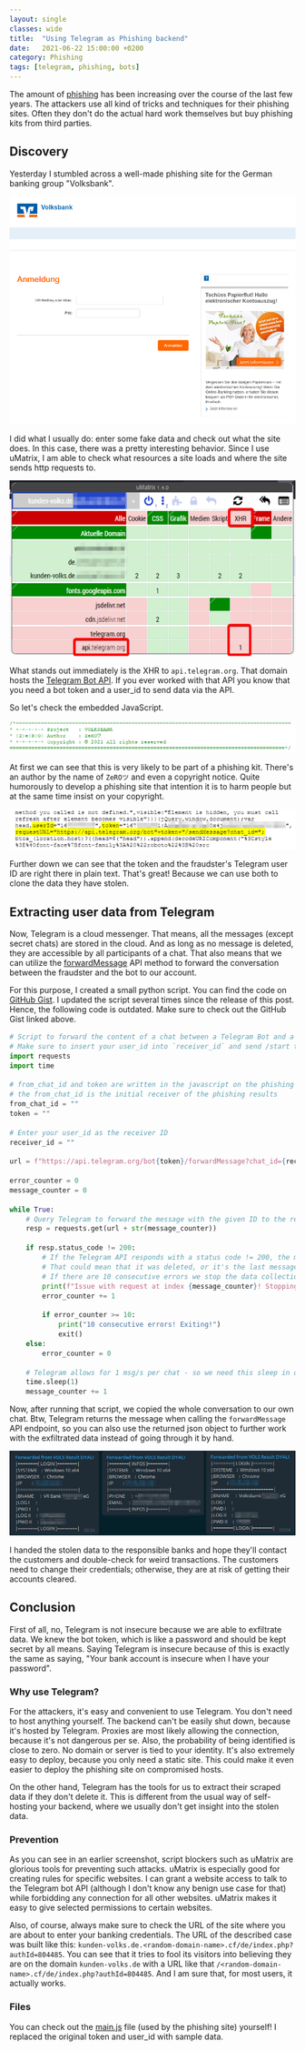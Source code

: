 ```yaml
---
layout: single
classes: wide
title:  "Using Telegram as Phishing backend"
date:   2021-06-22 15:00:00 +0200
category: Phishing
tags: [telegram, phishing, bots]
---
```


The amount of [phishing](https://en.wikipedia.org/wiki/Phishing) has been increasing over the course of the last few years.
The attackers use all kind of tricks and techniques for their phishing sites.
Often they don't do the actual hard work themselves but buy phishing kits from third parties.

## Discovery

Yesterday I stumbled across a well-made phishing site for the German banking group "Volksbank".

![Phishing site](/assets/img/2021-06-22-telegram-phishing-backend/phishing-site.png)

I did what I usually do: enter some fake data and check out what the site does.
In this case, there was a pretty interesting behavior.
Since I use uMatrix, I am able to check what resources a site loads and where the site sends http requests to.

![uMatrix](/assets/img/2021-06-22-telegram-phishing-backend/umatrix.png)

What stands out immediately is the XHR to `api.telegram.org`.
That domain hosts the [Telegram Bot API](https://core.telegram.org/bots/api).
If you ever worked with that API you know that you need a bot token and a user_id to send data via the API.

So let's check the embedded JavaScript.

![Header of the JavaScript](/assets/img/2021-06-22-telegram-phishing-backend/js-header.png)

At first we can see that this is very likely to be part of a phishing kit.
There's an author by the name of `ZeROツ` and even a copyright notice.
Quite humorously to develop a phishing site that intention it is to harm people but at the same time insist on your copyright.

![Content of the JavaScript](/assets/img/2021-06-22-telegram-phishing-backend/js-body.png)

Further down we can see that the token and the fraudster's Telegram user ID are right there in plain text.
That's great! Because we can use both to clone the data they have stolen.

## Extracting user data from Telegram

Now, Telegram is a cloud messenger.
That means, all the messages (except secret chats) are stored in the cloud.
And as long as no message is deleted, they are accessible by all participants of a chat.
That also means that we can utilize the [forwardMessage](https://core.telegram.org/bots/api#forwardmessage) API method to forward the conversation between the fraudster and the bot to our account.

For this purpose, I created a small python script.
You can find the code on [GitHub Gist](https://gist.github.com/d-Rickyy-b/405c2341d762fa87e73edd8f584830e6).
I updated the script several times since the release of this post.
Hence, the following code is outdated.
Make sure to check out the GitHub Gist linked above.

```python
# Script to forward the content of a chat between a Telegram Bot and a user to another user
# Make sure to insert your user_id into `receiver_id` and send /start to the bot on Telegram beforehand
import requests
import time

# from_chat_id and token are written in the javascript on the phishing site!
# the from_chat_id is the initial receiver of the phishing results
from_chat_id = ""
token = ""

# Enter your user_id as the receiver ID
receiver_id = ""

url = f"https://api.telegram.org/bot{token}/forwardMessage?chat_id={receiver_id}&from_chat_id={from_chat_id}&message_id="

error_counter = 0
message_counter = 0

while True:
    # Query Telegram to forward the message with the given ID to the receiver
    resp = requests.get(url + str(message_counter))

    if resp.status_code != 200:
        # If the Telegram API responds with a status code != 200, the message doesn't exist
        # That could mean that it was deleted, or it's the last message in that chat!
        # If there are 10 consecutive errors we stop the data collection!
        print(f"Issue with request at index {message_counter}! Stopping")
        error_counter += 1

        if error_counter >= 10:
            print("10 consecutive errors! Exiting!")
            exit()
    else:
        error_counter = 0

    # Telegram allows for 1 msg/s per chat - so we need this sleep in order to not get http 429 errors
    time.sleep(1)
    message_counter += 1

```

Now, after running that script, we copied the whole conversation to our own chat.
Btw, Telegram returns the message when calling the `forwardMessage` API endpoint, so you can also use the returned json object to further work with the exfiltrated data instead of going through it by hand.

![Stolen data](/assets/img/2021-06-22-telegram-phishing-backend/login-creds.png)

I handed the stolen data to the responsible banks and hope they'll contact the customers and double-check for weird transactions.
The customers need to change their credentials; otherwise, they are at risk of getting their accounts cleared.

## Conclusion

First of all, no, Telegram is not insecure because we are able to exfiltrate data.
We knew the bot token, which is like a password and should be kept secret by all means.
Saying Telegram is insecure because of this is exactly the same as saying, "Your bank account is insecure when I have your password".

### Why use Telegram?

For the attackers, it's easy and convenient to use Telegram.
You don't need to host anything yourself.
The backend can't be easily shut down, because it's hosted by Telegram.
Proxies are most likely allowing the connection, because it's not dangerous per se.
Also, the probability of being identified is close to zero. No domain or server is tied to your identity.
It's also extremely easy to deploy, because you only need a static site. This could make it even easier to deploy the phishing site on compromised hosts.

On the other hand, Telegram has the tools for us to extract their scraped data if they don't delete it.
This is different from the usual way of self-hosting your backend, where we usually don't get insight into the stolen data.

### Prevention

As you can see in an earlier screenshot, script blockers such as uMatrix are glorious tools for preventing such attacks.
uMatrix is especially good for creating rules for specific websites.
I can grant a website access to talk to the Telegram bot API (although I don't know any benign use case for that) while forbidding any connection for all other websites.
uMatrix makes it easy to give selected permissions to certain websites.

Also, of course, always make sure to check the URL of the site where you are about to enter your banking credentials. 
The URL of the described case was built like this: `kunden-volks.de.<random-domain-name>.cf/de/index.php?authId=804485`.
You can see that it tries to fool its visitors into believing they are on the domain `kunden-volks.de` with a URL like that `/<random-domain-name>.cf/de/index.php?authId=804485`. And I am sure that, for most users, it actually works.

### Files

You can check out the [main.js](/assets/files/2021-06-22-telegram-phishing-backend/main.js) file (used by the phishing site) yourself!
I replaced the original token and user_id with sample data.
